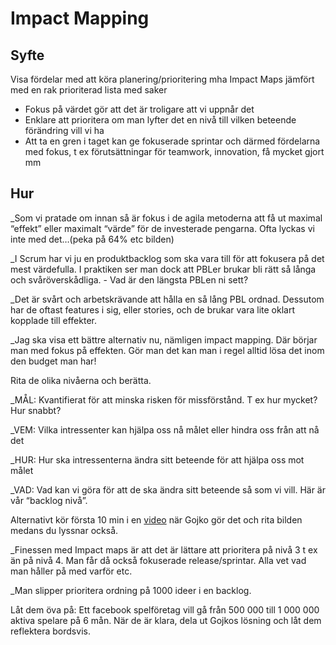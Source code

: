 # Impact Mapping

## Syfte
Visa fördelar med att köra planering/prioritering mha Impact Maps jämfört med en rak prioriterad lista med saker
 * Fokus på värdet gör att det är troligare att vi uppnår det
 * Enklare att prioritera om man lyfter det en nivå till vilken beteende förändring vill vi ha
 * Att ta en gren i taget kan ge fokuserade sprintar och därmed fördelarna med fokus, t ex förutsättningar för teamwork, innovation, få mycket gjort mm

## Hur
_Som vi pratade om innan så är fokus i de agila metoderna att få ut maximal “effekt” eller maximalt “värde” för de investerade pengarna. Ofta lyckas vi inte med det…(peka på 64% etc bilden)

_I Scrum har vi ju en produktbacklog som ska vara till för att fokusera på det mest värdefulla. I praktiken ser man dock att PBLer brukar bli rätt så långa och svåröverskådliga. - Vad är den längsta PBLen ni sett?

_Det är svårt och arbetskrävande att hålla en så lång PBL ordnad. Dessutom har de oftast features i sig, eller stories, och de brukar vara lite oklart kopplade till effekter. 

_Jag ska visa ett bättre alternativ nu, nämligen impact mapping. Där börjar man med fokus på effekten. Gör man det kan man i regel alltid lösa det inom den budget man har!

Rita de olika nivåerna och berätta. 

_MÅL: Kvantifierat för att minska risken för missförstånd. T ex hur mycket? Hur snabbt?

_VEM: Vilka intressenter kan hjälpa oss nå målet eller hindra oss från att nå det

_HUR: Hur ska intressenterna ändra sitt beteende för att hjälpa oss mot målet

_VAD: Vad kan vi göra för att de ska ändra sitt beteende så som vi vill. Här är vår “backlog nivå”.

Alternativt kör första 10 min i en [video](https://skillsmatter.com/skillscasts/2576-effect-maps) när Gojko gör det och rita bilden medans du lyssnar också.

_Finessen med Impact maps är att det är lättare att prioritera på nivå 3 t ex än på nivå 4. Man får då också fokuserade release/sprintar. Alla vet vad man håller på med varför etc.

_Man slipper prioritera ordning på 1000 ideer i en backlog. 

Låt dem öva på: Ett facebook spelföretag vill gå från 500 000 till 1 000 000 aktiva spelare på 6 mån.
När de är klara, dela ut Gojkos lösning och låt dem reflektera bordsvis.
